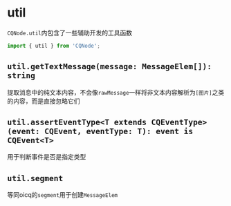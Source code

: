 # util
`CQNode.util`内包含了一些辅助开发的工具函数
```javascript
import { util } from 'CQNode';
```

## `util.getTextMessage(message: MessageElem[]): string`
提取消息中的纯文本内容，不会像`rawMessage`一样将非文本内容解析为`[图片]`之类的内容，而是直接忽略它们

## `util.assertEventType<T extends CQEventType>(event: CQEvent, eventType: T): event is CQEvent<T>`
用于判断事件是否是指定类型

## `util.segment`
等同oicq的`segment`用于创建`MessageElem`